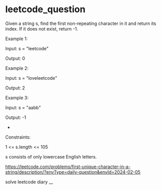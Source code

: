 # leetcode_question



Given a string s, find the first non-repeating character in it and return its index. If it does not exist, return -1.



 

Example 1:

Input: s = "leetcode"

Output: 0




Example 2:

Input: s = "loveleetcode"

Output: 2



Example 3:

Input: s = "aabb"

Output: -1



 -

 

Constraints:

1 <= s.length <= 105

s consists of only lowercase English letters.








https://leetcode.com/problems/first-unique-character-in-a-string/description/?envType=daily-question&envId=2024-02-05

solve leetcode diary
__
